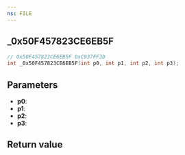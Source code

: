```yaml
---
ns: FILE
---
```

## _0x50F457823CE6EB5F

```c
// 0x50F457823CE6EB5F 0xC937FF3D
int _0x50F457823CE6EB5F(int p0, int p1, int p2, int p3);
```


## Parameters
* **p0**: 
* **p1**: 
* **p2**: 
* **p3**: 

## Return value
